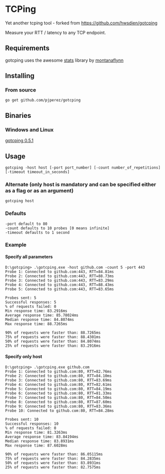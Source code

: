 # TCPing
Yet another tcping tool - forked from https://github.com/hwsdien/gotcping

Measure your RTT / latency to any TCP endpoint.

## Requirements

gotcping uses the awesome [stats](https://github.com/montanaflynn/stats)  library by [montanaflynn](https://github.com/montanaflynn) 

## Installing
### From source

    go get github.com/pjperez/gotcping

## Binaries

### Windows and Linux

[gotcping 0.5.1](https://github.com/pjperez/gotcping/releases/tag/0.5.1)

## Usage

    gotcping -host host [-port port_number] [-count number_of_repetitions] [-timeout timeout_in_seconds]

### Alternate (only host is mandatory and can be specified either as a flag or as an argument)

    gotcping host

### Defaults

    -port default to 80
    -count defaults to 10 probes [0 means infinite]
    -timeout defaults to 1 second

### Example

#### Specify all parameters

    D:\gotcping> .\gotcping.exe -host github.com -count 5 -port 443
    Probe 1: Connected to github.com:443, RTT=84.81ms
    Probe 2: Connected to github.com:443, RTT=88.73ms
    Probe 3: Connected to github.com:443, RTT=83.29ms
    Probe 4: Connected to github.com:443, RTT=88.43ms
    Probe 5: Connected to github.com:443, RTT=83.65ms

    Probes sent: 5
    Successful responses: 5
    % of requests failed: 0
    Min response time: 83.2916ms
    Average response time: 85.78024ms
    Median response time: 84.8074ms
    Max response time: 88.7265ms

    90% of requests were faster than: 88.7265ms
    75% of requests were faster than: 88.4301ms
    50% of requests were faster than: 84.8074ms
    25% of requests were faster than: 83.2916ms

#### Specify only host

    D:\gotcping> .\gotcping.exe github.com
    Probe 1: Connected to github.com:80, RTT=82.76ms
    Probe 2: Connected to github.com:80, RTT=84.10ms
    Probe 3: Connected to github.com:80, RTT=83.69ms
    Probe 4: Connected to github.com:80, RTT=82.61ms
    Probe 5: Connected to github.com:80, RTT=84.19ms
    Probe 6: Connected to github.com:80, RTT=81.33ms
    Probe 7: Connected to github.com:80, RTT=84.50ms
    Probe 8: Connected to github.com:80, RTT=87.60ms
    Probe 9: Connected to github.com:80, RTT=83.36ms
    Probe 10: Connected to github.com:80, RTT=84.28ms

    Probes sent: 10
    Successful responses: 10
    % of requests failed: 0
    Min response time: 81.3263ms
    Average response time: 83.84194ms
    Median response time: 83.8931ms
    Max response time: 87.6028ms

    90% of requests were faster than: 86.05115ms
    75% of requests were faster than: 84.2835ms
    50% of requests were faster than: 83.8931ms
    25% of requests were faster than: 82.7575ms
